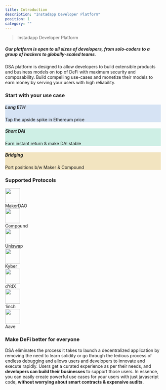 ```yaml
---
title: Introduction
description: "Instadapp Developer Platform"
position: 1
category: ""
---
```

> Instadapp Developer Platform

##### Our platform is open to all sizes of developers, from solo-coders to a group of hackers to globally-scaled teams.

DSA platform is designed to allow developers to build extensible products and business models on top of DeFi with maximum security and composability. Build compelling use-cases and monetize their models to earn money by serving your users with high reliability.

<!-- To execute complex DeFi use-cases, solidity smart contracts (sometimes very complicated) are a basic necessity, resulting in a longer learning curve, complex and rigid code after deployment, and lots of potential vulnerabilities. Which is all cut down to just a few minutes of coding, with a few lines of Javascript (no Solidity) - all of which is possible on the DSA platform. -->

### Start with your use case

<div class="grid gap-5 grid-cols-1 md:grid-cols-3 mb-20">
  <div class="rounded-lg p-5" style="background-color: rgb(214, 227, 244);">
    <nuxt-link style="text-decoration: none !important;" to="/usecases/long-eth">
        <h5 class="font-bold text-black">Long ETH</h5>
        <span class="text-black font-medium">Tap the upside spike in Ethereum price</span>
    </nuxt-link>
  </div>
  <div class="rounded-lg p-5" style="background-color: rgb(206, 239, 229);">
    <nuxt-link style="text-decoration: none !important;" to="/usecases/short-dai">
        <h5 class="font-bold text-black">Short DAI</h5>
        <span class="text-black font-medium">Earn instant return & make DAI stable</span>
    </nuxt-link>
  </div>
  <div class="rounded-lg p-5"  style="background-color: rgb(242, 228, 192);">
    <nuxt-link style="text-decoration: none !important;" to="/usecases/debt-bridge">
        <h5 class="font-bold text-black">Bridging</h5>
        <span class="text-black font-medium">Port positions b/w Maker & Compound</span>
    </nuxt-link>
  </div>
</div>

### Supported Protocols

<div class="grid gap-5 grid-cols-1 md:grid-cols-3 mb-20">
		<nuxt-link style="text-decoration: none !important;" class="border border-gray-300 rounded-lg px-3 flex items-center" to="/connectors/makerdao">
			<img src="/img/protocols/maker.svg" width="48" height="48" />
			<div class="ml-3 text-xl font-bold text-black dark:text-white no-underline">
				MakerDAO
			</div>
		</nuxt-link>
		<nuxt-link style="text-decoration: none !important;" class="border border-gray-300 rounded-lg px-3 flex items-center" to="/connectors/compound">
			<img src="/img/protocols/compound.svg" width="48" height="48" />
			<div class="ml-3 text-xl font-bold text-black dark:text-white no-underline">
				Compound
			</div>
		</nuxt-link>
		<nuxt-link style="text-decoration: none !important;" class="border border-gray-300 rounded-lg px-3 flex items-center" to="/connectors/uniswap">
			<img src="/img/icons/interface/uniswap.png" width="48" height="48" />
			<div class="ml-3 text-xl font-bold text-black dark:text-white no-underline">
				Uniswap
			</div>
		</nuxt-link>
		<nuxt-link style="text-decoration: none !important;" class="border border-gray-300 rounded-lg px-3 flex items-center" to="/connectors/kyber">
			<img src="/img/protocols/kyber.svg" width="48" height="48" />
			<div class="ml-3 text-xl font-bold text-black dark:text-white no-underline">
				Kyber
			</div>
		</nuxt-link>
		<!-- <nuxt-link style="text-decoration: none !important;" class="border border-gray-300 rounded-lg px-3 flex items-center" to="/connectors/curve">
			<img src="/img/icons/interface/curve-logo.svg" width="48" height="48" />
			<div class="ml-3 text-xl font-bold text-black dark:text-white no-underline">
				Curve
			</div>
		</nuxt-link> -->
		<nuxt-link style="text-decoration: none !important;" class="border border-gray-300 rounded-lg px-3 flex items-center" to="/connectors/dydx">
			<img src="/img/icons/interface/dydx.png" width="48" height="48" />
			<div class="ml-3 text-xl font-bold text-black dark:text-white no-underline">
				dYdX
			</div>
		</nuxt-link>
		<nuxt-link style="text-decoration: none !important;" class="border border-gray-300 rounded-lg px-3 flex items-center" to="/connectors/1inch">
			<img src="https://1inch.exchange/assets/logo.svg" width="48" height="48" />
			<div class="ml-3 text-xl font-bold text-black dark:text-white no-underline">
				1inch
			</div>
		</nuxt-link>
		<nuxt-link style="text-decoration: none !important;" class="border border-gray-300 rounded-lg px-3 flex items-center" to="/connectors/aave">
			<img src="/img/icons/interface/aave.png" width="48" height="48" />
			<div class="ml-3 text-xl font-bold text-black dark:text-white no-underline">
				Aave
			</div>
		</nuxt-link>
</div>

### Make DeFi better for everyone

DSA eliminates the process it takes to launch a decentralized application by removing the need to learn solidity or go through the tedious process of endless debugging and allows users and developers to innovate and execute rapidly. Users get a curated experience as per their needs, and **developers can build their businesses** to support those users. In essence, you can easily create powerful use cases for your users with just javascript code, **without worrying about smart contracts & expensive audits**.

